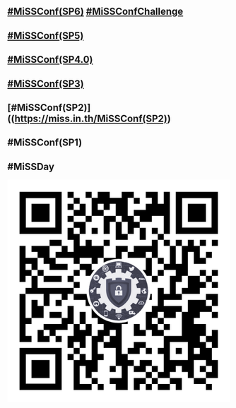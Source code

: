 ## [#MiSSConf(SP6)](SP6) [#MiSSConfChallenge](Challenge)
## [#MiSSConf(SP5)](SP5)
## [#MiSSConf(SP4.0)](https://miss.in.th/MiSSConf(SP4.0)/agenda/)
## [#MiSSConf(SP3)](https://miss.in.th/MiSSConf(SP3)/agenda/)
## [#MiSSConf(SP2)]((https://miss.in.th/MiSSConf(SP2))
## #MiSSConf(SP1)
## #MiSSDay

[![](/img/lineat-missconf-v2-640.png "Talk w/ us via LINE")](https://line.me/R/ti/p/%40missconf)
